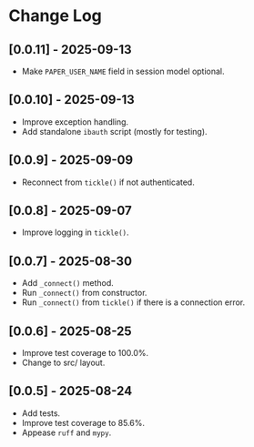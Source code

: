 # Change Log

## [0.0.11] - 2025-09-13

- Make `PAPER_USER_NAME` field in session model optional.

## [0.0.10] - 2025-09-13

- Improve exception handling.
- Add standalone `ibauth` script (mostly for testing).

## [0.0.9] - 2025-09-09

- Reconnect from `tickle()` if not authenticated.

## [0.0.8] - 2025-09-07

- Improve logging in `tickle()`.

## [0.0.7] - 2025-08-30

- Add `_connect()` method.
- Run `_connect()` from constructor.
- Run `_connect()` from `tickle()` if there is a connection error.

## [0.0.6] - 2025-08-25

- Improve test coverage to 100.0%.
- Change to src/ layout.

## [0.0.5] - 2025-08-24

- Add tests.
- Improve test coverage to 85.6%.
- Appease `ruff` and `mypy`.
